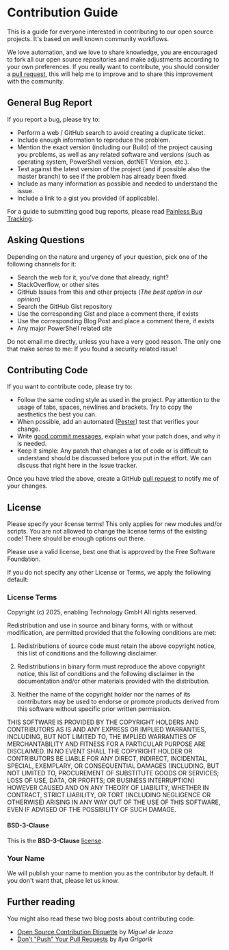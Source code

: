 # Contribution Guide

This is a guide for everyone interested in contributing to our open source projects. It's based on well known community workflows.

We love automation, and we love to share knowledge, you are encouraged to fork all our open source repositories and make adjustments according to your own preferences. If you really want to contribute, you should consider a [pull request](https://github.com/Enatec/MicrosoftEndpointManager/pulls), this will help me to improve and to share this improvement with the community.

## General Bug Report

If you report a bug, please try to:

- Perform a web / GitHub search to avoid creating a duplicate ticket.
- Include enough information to reproduce the problem.
- Mention the exact version (including our Build) of the project causing you problems, as well as any related software and versions (such as operating system, PowerShell version, dotNET Version, etc.).
- Test against the latest version of the project (and if possible also the master branch) to see if the problem has already been fixed.
- Include as many information as possible and needed to understand the issue.
- Include a link to a gist you provided (if applicable).

For a guide to submitting good bug reports, please read [Painless Bug Tracking](http://www.joelonsoftware.com/articles/fog0000000029.html).

## Asking Questions

Depending on the nature and urgency of your question, pick one of the following channels for it:

- Search the web for it, you've done that already, right?
- StackOverflow, or other sites
- GitHub Issues from this and other projects (_The best option in our opinion_)
- Search the GitHub Gist repository
- Use the corresponding Gist and place a comment there, if exists
- Use the corresponding Blog Post and place a comment there, if exists
- Any major PowerShell related site

Do not email me directly, unless you have a very good reason. The only one that make sense to me: If you found a security related issue!

## Contributing Code

If you want to contribute code, please try to:

- Follow the same coding style as used in the project. Pay attention to the usage of tabs, spaces, newlines and brackets. Try to copy the aesthetics the best you can.
- When possible, add an automated ([Pester](https://github.com/pester/Pester)) test that verifies your change.
- Write [good commit messages](http://tbaggery.com/2008/04/19/a-note-about-git-commit-messages.html), explain what your patch does, and why it is needed.
- Keep it simple: Any patch that changes a lot of code or is difficult to understand should be discussed before you put in the effort. We can discuss that right here in the Issue tracker.

Once you have tried the above, create a GitHub [pull request](https://github.com/Enatec/MicrosoftEndpointManager/pulls) to notify me of your changes.

## License

Please specify your license terms! This only applies for new modules and/or scripts. You are not allowed to change the license terms of the existing code! There should be enough options out there.

Please use a valid license, best one that is approved by the Free Software Foundation.

If you do not specify any other License or Terms, we apply the following default:

### License Terms

Copyright (c) 2025, enabling Technology GmbH
All rights reserved.

Redistribution and use in source and binary forms, with or without modification, are permitted provided that the following conditions are met:

1. Redistributions of source code must retain the above copyright notice, this list of conditions and the following disclaimer.

2. Redistributions in binary form must reproduce the above copyright notice, this list of conditions and the following disclaimer in the documentation and/or other materials provided with the distribution.

3. Neither the name of the copyright holder nor the names of its contributors may be used to endorse or promote products derived from this software without specific prior written permission.

THIS SOFTWARE IS PROVIDED BY THE COPYRIGHT HOLDERS AND CONTRIBUTORS AS IS AND ANY EXPRESS OR IMPLIED WARRANTIES, INCLUDING, BUT NOT LIMITED TO, THE IMPLIED WARRANTIES OF MERCHANTABILITY AND FITNESS FOR A PARTICULAR PURPOSE ARE DISCLAIMED. IN NO EVENT SHALL THE COPYRIGHT HOLDER OR CONTRIBUTORS BE LIABLE FOR ANY DIRECT, INDIRECT, INCIDENTAL, SPECIAL, EXEMPLARY, OR CONSEQUENTIAL DAMAGES (INCLUDING, BUT NOT LIMITED TO, PROCUREMENT OF SUBSTITUTE GOODS OR SERVICES; LOSS OF USE, DATA, OR PROFITS; OR BUSINESS INTERRUPTION) HOWEVER CAUSED AND ON ANY THEORY OF LIABILITY, WHETHER IN CONTRACT, STRICT LIABILITY, OR TORT (INCLUDING NEGLIGENCE OR OTHERWISE) ARISING IN ANY WAY OUT OF THE USE OF THIS SOFTWARE, EVEN IF ADVISED OF THE POSSIBILITY OF SUCH DAMAGE.

#### BSD-3-Clause

This is the **BSD-3-Clause** [license](https://github.com/Enatec/MicrosoftEndpointManager/blob/main/LICENSE).

### Your Name

We will publish your name to mention you as the contributor by default. If you don't want that, please let us know.

## Further reading

You might also read these two blog posts about contributing code:

- [Open Source Contribution Etiquette](http://tirania.org/blog/archive/2010/Dec-31.html) by _Miguel de Icaza_
- [Don’t "Push" Your Pull Requests](https://www.igvita.com/2011/12/19/dont-push-your-pull-requests/) by _Ilya Grigorik_
